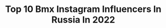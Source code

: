 ---
title: Top 10 Bmx Instagram Influencers In Russia In 2022
description: >-
  Find top bmx Instagram influencers in Russia in 2022. Most popular hashtags: #bmx #bmxlife #bmxrussia #bmxfamily.
platform: Instagram
hits: 84
text_top: Identify the most popular Instagram influencers on inBeat.
text_bottom: Our search engine aggregates 84 Instagram influencers like this in Russia for you to connect with.
profiles:
  - username: "tigripoops"
    fullname: >-
      🐯TIGER🐾
    bio: >-
      🌎RUSSIA,MOSCOW 🔥BMX RIDER 🎥VIDEO/CLIPS 🧨YOUTUBE КАНАЛ👇🏾
    location: "Russia"
    followers: 19620
    engagement: 3416
    commentsToLikes: 0.103031
    id: ck6ueen1tqgz80j712u8txgd5
    verified: false
    hashtags: "#bmx"
  - username: "alex_lagutkina"
    fullname: >-
      Sasha Lagutkina 🇷🇺
    bio: >-
      🇷🇺 St. Petersburg,Russia↔️Skopje,Mk 🇲🇰 💗BMX rider👑 💗SPBU Faculty of law🏛 💗Partnership: DM me🧸 💗@4130_shop @darebmx⚙️ 🐰Bad ideas make best memories🐾
    location: "Russia"
    followers: 12127
    engagement: 1291
    commentsToLikes: 0.021800
    id: ck5zwbwqm5urx0i14hntyfzat
    verified: false
    hashtags: "#saintpetersburg, #bmx, #bmxforlife, #instabmx"
  - username: "olya_bmx"
    fullname: >-
      Olga Farfutdinova 🇷🇺
    bio: >-
      🚲 BMX rider✈️🌏 ⚙️ @alienationbmx @khe_bikes🚴🏼‍♀️ 💌 Partnership - DM or mail💵
    location: "Russia"
    followers: 38925
    engagement: 934
    commentsToLikes: 0.010306
    id: ck5q3ksnal7uf0i11sj9oeyok
    verified: false
    hashtags: "#bmxrussia, #bmxfamily, #ridebmx, #bmxstreet"
  - username: "roman_khayrutdinov"
    fullname: >-
      ROMAN KHAYRUTDINOV⚡️BMX
    bio: >-
      Russian national team BMX athlete 🇷🇺 With bike around the world🌴 @gorillaenergy @Raenshop @skills_wear ❤️My girl @elizabethlizardbmx 🚴🏼 📽My channel
    location: "Russia"
    followers: 43114
    engagement: 629
    commentsToLikes: 0.009598
    id: ck5q6tqkays6d0i11xibzwaqs
    verified: false
    hashtags: "#bmxfreestyle, #bmxbike, #estonia, #bmxlove"
  - username: "kruglovak"
    fullname: >-
      Katya Kruglova
    bio: >-
      Professional BMX rider🇷🇺 Russian champion 2020 🏆🚲🥇🥈 street | park | flatland Sponsorship: @ymkashix @fourpegsbmx ride | travel | lifestyle 📩dm
    location: "Russia"
    followers: 5676
    engagement: 776
    commentsToLikes: 0.035543
    id: ck5zoiunqqnrv0i14v1l5w8ha
    verified: false
    hashtags: "#bmx, #bmxgirl, #bmxpark, #bmxlife"
  - username: "anaralliev"
    fullname: >-
      Anar Aliev
    bio: >-
      BMX RIDER🇷🇺 17 years old🍭 🌍@mankindbmx 👹@hellridebikeshop
    location: "Russia"
    followers: 11588
    engagement: 2229
    commentsToLikes: 0.037839
    id: ckap3eimy2qou0i78182vy7jj
    verified: false
    hashtags: "#hellridebikeshop, #mankindbmx, #bmx, #bmxlife"
  - username: "arseny_slyshkin"
    fullname: >-
      Сеня
    bio: >-
      🚲(BMX)🚲 💘My sponsor @xsastore 💘 👦🏼1️⃣5️⃣years old👦🏼 🇷🇺Shakhty,Russia🇷🇺 🏆Победитель Чемпионата России по BMX🏆
    location: "Russia"
    followers: 6638
    engagement: 2159
    commentsToLikes: 0.036544
    id: ck5hjks3igsuu0i11zdqeaxtf
    verified: false
    hashtags: ""
  - username: "pashazhuravlev_bmx"
    fullname: >-
      ✌️Pavel Zhuravlev✌️
    bio: >-
      🌆Chelyabinsk, Russia 🇷🇺 🚲 Riding BMX 🚴🏻 🎬 Editing videos 🎬 💥20 years old 🔥 🤘Folow me 🤘
    location: "Russia"
    followers: 4554
    engagement: 2230
    commentsToLikes: 0.062470
    id: ck8tcv2xr0snc0j78x5pzlbg7
    verified: false
    hashtags: "#crashchallenge, #bmx, #bmxrussia, #tusaenergydrink"
  - username: "holodnyakovartem"
    fullname: >-
      HOLODNYAKOV  ₳RTEM
    bio: >-
      BMX RIDER FROM RUSSIA🇷🇺 17 YEARS OLD ❄️Chelyabinsk / Krasnodar🌴 small bike, big plans💞
    location: "Russia"
    followers: 9907
    engagement: 1719
    commentsToLikes: 0.030751
    id: ckap3eiou2qq30i787th4gx3t
    verified: false
    hashtags: "#bmx, #bmxlife, #bmxrussia, #zainside"
  - username: "prtppv_kirill"
    fullname: >-
      Кирилл Протопопов ⛩
    bio: >-
      @enafbrand #bmx#bmxstyle#bmxlive
    location: "Russia"
    followers: 5808
    engagement: 1366
    commentsToLikes: 0.053086
    id: ck5cb86ipex980i11ww7r4irq
    verified: false
    hashtags: "#bmxstreet, #4pegs, #bmxrider, #bmxlifestyle"
---
